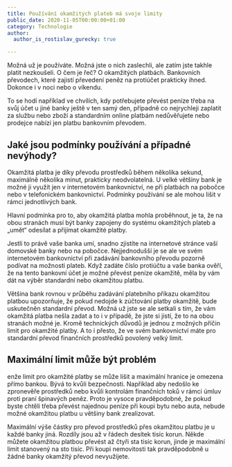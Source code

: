 ```yaml
---
title: Používání okamžitých plateb má svoje limity
public_date: 2020-11-05T00:00:00+01:00
category: Technologie
author:
  author_is_rostislav_gurecky: true

---
```

Možná už je používáte. Možná jste o nich zaslechli, ale zatím jste takhle platit nezkoušeli. O čem je řeč? O okamžitých platbách. Bankovních převodech, které zajistí převedení peněz na protiúčet prakticky ihned. Dokonce i v noci nebo o víkendu.

To se hodí například ve chvílích, kdy potřebujete převést peníze třeba na svůj účet u jiné banky ještě v ten samý den, případně co nejrychleji zaplatit za službu nebo zboží a standardním online platbám nedůvěřujete nebo prodejce nabízí jen platbu bankovním převodem.

## Jaké jsou podmínky používání a případné nevýhody?

Okamžitá platba je díky převodu prostředků během několika sekund, maximálně několika minut, prakticky neodvolatelná. U velké většiny bank je možné ji využít jen v internetovém bankovnictví, ne při platbách na pobočce nebo v telefonickém bankovnictví. Podmínky používání se ale mohou lišit v rámci jednotlivých bank.

Hlavní podmínka pro to, aby okamžitá platba mohla proběhnout, je ta, že na obou stranách musí být banky zapojeny do systému okamžitých plateb a „umět“ odesílat a přijímat okamžité platby.

Jestli to právě vaše banka umí, snadno zjistíte na internetové stránce vaší domovské banky nebo na pobočce. Nejjednodušší je se ale ve svém internetovém bankovnictví při zadávání bankovního převodu pozorně podívat na možnosti plateb. Když zadáte číslo protiúčtu a vaše banka ověří, že na tento bankovní účet je možné převést peníze okamžitě, měla by vám dát na výběr standardní nebo okamžitou platbu.

Většina bank rovnou v průběhu zadávání platebního příkazu okamžitou platbou upozorňuje, že pokud nedojde k zúčtování platby okamžitě, bude uskutečněn standardní převod. Možná už jste se ale setkali s tím, že vám okamžitá platba nešla zadat a to i v případě, že jste si jistí, že to na obou stranách možné je. Kromě technických důvodů je jednou z možných příčin limit pro okamžité platby. A to i přesto, že ve svém bankovnictví máte pro standardní převod finančních prostředků povolený velký limit.

## Maximální limit může být problém

enže limit pro okamžité platby se může lišit a maximální hranice je omezena přímo bankou. Bývá to kvůli bezpečnosti. Například aby nedošlo ke zpronevěře prostředků nebo kvůli kontrolám finančních toků v rámci úmluv proti praní špinavých peněz. Proto je vysoce pravděpodobné, že pokud byste chtěli třeba převést najednou peníze při koupi bytu nebo auta, nebude možné okamžitou platbu u většiny bank zrealizovat.

Maximální výše částky pro převod prostředků přes okamžitou platbu je u každé banky jiná. Rozdíly jsou až v řádech desítek tisíc korun. Někde můžete okamžitou platbou převést až čtyři sta tisíc korun, jinde je maximální limit stanovený na sto tisíc. Při koupi nemovitosti tak pravděpodobně u žádné banky okamžitý převod nevyužijete.